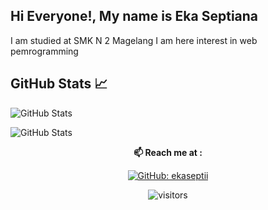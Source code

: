 ## Hi Everyone!, My name is Eka Septiana 
I am studied at SMK N 2 Magelang 
I am here interest in web pemrogramming



## GitHub Stats 📈
![GitHub Stats](https://github-readme-stats.vercel.app/api/top-langs/?username=ekaseptii&layout=compact&theme=radical)

![GitHub Stats](https://github-readme-stats.vercel.app/api?username=ekaseptii&show_icons=true&theme=radical)



<div align="center">
  
**📫 Reach me at :**<br>


[![GitHub: ekaseptii](https://img.shields.io/github/followers/ekaseptii?label=ekaseptii&style=social)](https://github.com/ekaseptii)

![visitors](https://visitor-badge.glitch.me/badge?page_id=ekaseptii.visitor-badge)

</div>  
